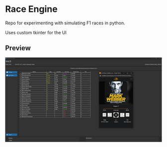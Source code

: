 # Race Engine

Repo for experimenting with simulating F1 races in python.

Uses custom tkinter for the UI

## Preview

![Preview](images/preview.PNG)
